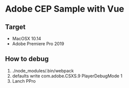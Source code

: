 # Adobe CEP Sample with Vue

## Target

* MacOSX 10.14
* Adobe Premiere Pro 2019

## How to debug

1. ./node_modules/.bin/webpack
2. defaults write com.adobe.CSXS.9 PlayerDebugMode 1
3. Lanch PPro